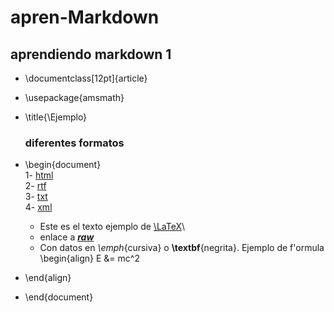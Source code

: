 # apren-Markdown
## aprendiendo markdown 1
- \documentclass[12pt]{article}
- \usepackage{amsmath}
- \title{\Ejemplo}
  ### diferentes formatos
- \begin{document}\
  1- [html](https://github.com/danybea/apren-Markdown/blob/master/prueba1.html)\
  2- [rtf](https://github.com/danybea/apren-Markdown/blob/master/prueba1.RTF)\
  3- [txt](https://github.com/danybea/apren-Markdown/blob/master/prueba1.txt)\
  4- [xml](https://github.com/danybea/apren-Markdown/edit/master/prueba1.xml)
  
  - Este es el texto ejemplo de [\LaTeX](https://github.com/danybea/apren-Markdown/blob/master/README.md
)\
  - enlace a [***raw***](http://raw.githack.com/)
  - Con datos en _\emph_{cursiva} o **\textbf**{negrita}.
Ejemplo de f\'ormula
\begin{align}
E &= mc^2
- \end{align}
- \end{document}
